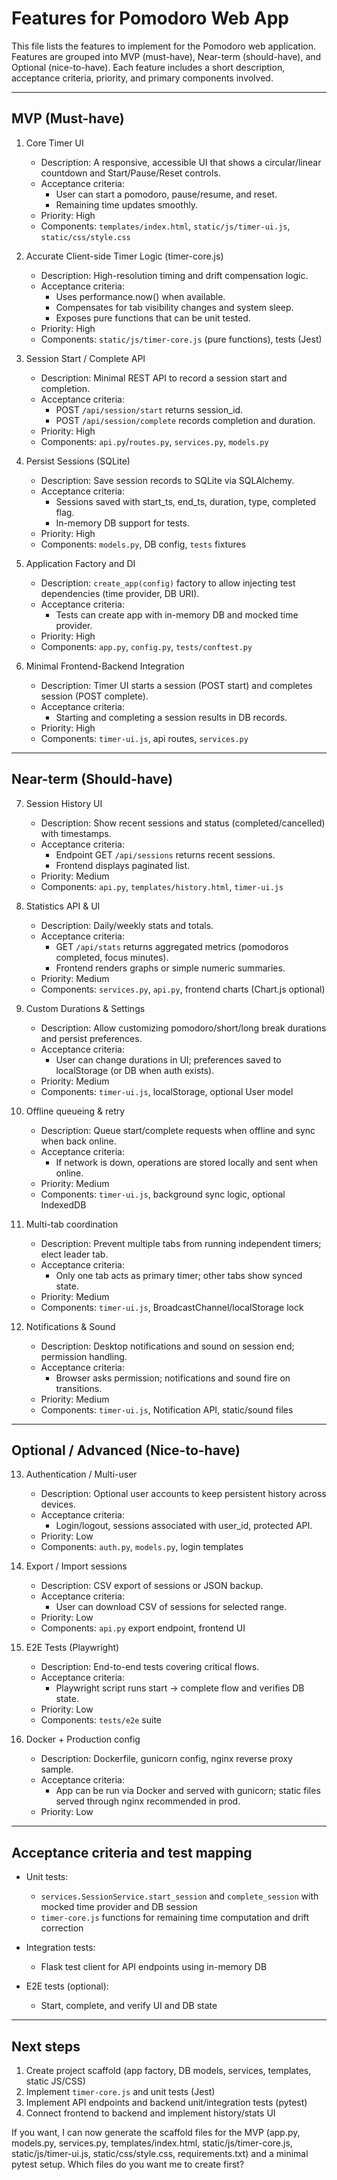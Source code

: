 # Features for Pomodoro Web App

This file lists the features to implement for the Pomodoro web application. Features are grouped into MVP (must-have), Near-term (should-have), and Optional (nice-to-have). Each feature includes a short description, acceptance criteria, priority, and primary components involved.

---

## MVP (Must-have)

1. Core Timer UI
   - Description: A responsive, accessible UI that shows a circular/linear countdown and Start/Pause/Reset controls.
   - Acceptance criteria:
     - User can start a pomodoro, pause/resume, and reset.
     - Remaining time updates smoothly.
   - Priority: High
   - Components: `templates/index.html`, `static/js/timer-ui.js`, `static/css/style.css`

2. Accurate Client-side Timer Logic (timer-core.js)
   - Description: High-resolution timing and drift compensation logic.
   - Acceptance criteria:
     - Uses performance.now() when available.
     - Compensates for tab visibility changes and system sleep.
     - Exposes pure functions that can be unit tested.
   - Priority: High
   - Components: `static/js/timer-core.js` (pure functions), tests (Jest)

3. Session Start / Complete API
   - Description: Minimal REST API to record a session start and completion.
   - Acceptance criteria:
     - POST `/api/session/start` returns session_id.
     - POST `/api/session/complete` records completion and duration.
   - Priority: High
   - Components: `api.py`/`routes.py`, `services.py`, `models.py`

4. Persist Sessions (SQLite)
   - Description: Save session records to SQLite via SQLAlchemy.
   - Acceptance criteria:
     - Sessions saved with start_ts, end_ts, duration, type, completed flag.
     - In-memory DB support for tests.
   - Priority: High
   - Components: `models.py`, DB config, `tests` fixtures

5. Application Factory and DI
   - Description: `create_app(config)` factory to allow injecting test dependencies (time provider, DB URI).
   - Acceptance criteria:
     - Tests can create app with in-memory DB and mocked time provider.
   - Priority: High
   - Components: `app.py`, `config.py`, `tests/conftest.py`

6. Minimal Frontend-Backend Integration
   - Description: Timer UI starts a session (POST start) and completes session (POST complete).
   - Acceptance criteria:
     - Starting and completing a session results in DB records.
   - Priority: High
   - Components: `timer-ui.js`, api routes, `services.py`

---

## Near-term (Should-have)

7. Session History UI
   - Description: Show recent sessions and status (completed/cancelled) with timestamps.
   - Acceptance criteria:
     - Endpoint GET `/api/sessions` returns recent sessions.
     - Frontend displays paginated list.
   - Priority: Medium
   - Components: `api.py`, `templates/history.html`, `timer-ui.js`

8. Statistics API & UI
   - Description: Daily/weekly stats and totals.
   - Acceptance criteria:
     - GET `/api/stats` returns aggregated metrics (pomodoros completed, focus minutes).
     - Frontend renders graphs or simple numeric summaries.
   - Priority: Medium
   - Components: `services.py`, `api.py`, frontend charts (Chart.js optional)

9. Custom Durations & Settings
   - Description: Allow customizing pomodoro/short/long break durations and persist preferences.
   - Acceptance criteria:
     - User can change durations in UI; preferences saved to localStorage (or DB when auth exists).
   - Priority: Medium
   - Components: `timer-ui.js`, localStorage, optional User model

10. Offline queueing & retry
    - Description: Queue start/complete requests when offline and sync when back online.
    - Acceptance criteria:
      - If network is down, operations are stored locally and sent when online.
    - Priority: Medium
    - Components: `timer-ui.js`, background sync logic, optional IndexedDB

11. Multi-tab coordination
    - Description: Prevent multiple tabs from running independent timers; elect leader tab.
    - Acceptance criteria:
      - Only one tab acts as primary timer; other tabs show synced state.
    - Priority: Medium
    - Components: `timer-ui.js`, BroadcastChannel/localStorage lock

12. Notifications & Sound
    - Description: Desktop notifications and sound on session end; permission handling.
    - Acceptance criteria:
      - Browser asks permission; notifications and sound fire on transitions.
    - Priority: Medium
    - Components: `timer-ui.js`, Notification API, static/sound files

---

## Optional / Advanced (Nice-to-have)

13. Authentication / Multi-user
    - Description: Optional user accounts to keep persistent history across devices.
    - Acceptance criteria:
      - Login/logout, sessions associated with user_id, protected API.
    - Priority: Low
    - Components: `auth.py`, `models.py`, login templates

14. Export / Import sessions
    - Description: CSV export of sessions or JSON backup.
    - Acceptance criteria:
      - User can download CSV of sessions for selected range.
    - Priority: Low
    - Components: `api.py` export endpoint, frontend UI

15. E2E Tests (Playwright)
    - Description: End-to-end tests covering critical flows.
    - Acceptance criteria:
      - Playwright script runs start -> complete flow and verifies DB state.
    - Priority: Low
    - Components: `tests/e2e` suite

16. Docker + Production config
    - Description: Dockerfile, gunicorn config, nginx reverse proxy sample.
    - Acceptance criteria:
      - App can be run via Docker and served with gunicorn; static files served through nginx recommended in prod.
    - Priority: Low

---

## Acceptance criteria and test mapping

- Unit tests:
  - `services.SessionService.start_session` and `complete_session` with mocked time provider and DB session
  - `timer-core.js` functions for remaining time computation and drift correction

- Integration tests:
  - Flask test client for API endpoints using in-memory DB

- E2E tests (optional):
  - Start, complete, and verify UI and DB state

---

## Next steps
1. Create project scaffold (app factory, DB models, services, templates, static JS/CSS)
2. Implement `timer-core.js` and unit tests (Jest)
3. Implement API endpoints and backend unit/integration tests (pytest)
4. Connect frontend to backend and implement history/stats UI

If you want, I can now generate the scaffold files for the MVP (app.py, models.py, services.py, templates/index.html, static/js/timer-core.js, static/js/timer-ui.js, static/css/style.css, requirements.txt) and a minimal pytest setup. Which files do you want me to create first?